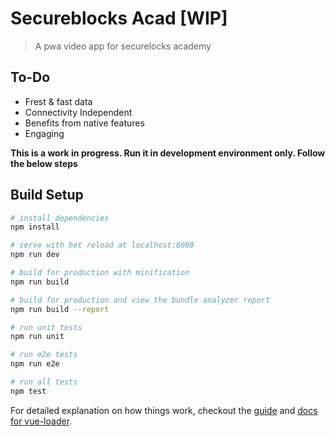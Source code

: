 # Secureblocks Acad [WIP]

> A pwa video app for securelocks academy

## To-Do

- Frest & fast data
- Connectivity Independent
- Benefits from native features
- Engaging

**This is a work in progress. Run it in development environment only. Follow the below steps**

## Build Setup

``` bash
# install dependencies
npm install

# serve with hot reload at localhost:8080
npm run dev

# build for production with minification
npm run build

# build for production and view the bundle analyzer report
npm run build --report

# run unit tests
npm run unit

# run e2e tests
npm run e2e

# run all tests
npm test
```

For detailed explanation on how things work, checkout the [guide](http://vuejs-templates.github.io/webpack/) and [docs for vue-loader](http://vuejs.github.io/vue-loader).
